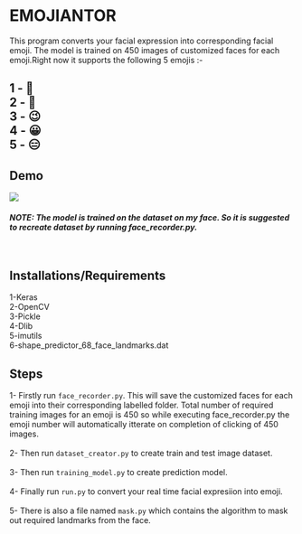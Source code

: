 # EMOJIANTOR 

This program converts your facial expression into corresponding facial emoji. The model is trained on 450 images of customized faces for each emoji.Right now it supports the following 5 emojis :- <br>
<h2>
1 - 🙂 <br>
2 - 🤫 <br>
3 - 😉 <br>
4 - 😀 <br>
5 - 😑 <br></h2>

<h2>Demo</h2>
<img src="https://github.com/pranavmicro7/Emojinator/blob/master/outputs/gif.gif"><br>

<h4><i>NOTE: The model is trained on the dataset on my face. So it is suggested to recreate dataset by running face_recorder.py.</i></h4><br>

<h2> Installations/Requirements</h2>

1-Keras </br>
2-OpenCV </br>
3-Pickle </br>
4-Dlib </br>
5-imutils </br> 
6-shape_predictor_68_face_landmarks.dat

<h2> Steps </h2>

1- Firstly run `face_recorder.py`. This will save the customized faces for each emoji into their corresponding labelled folder. Total number of required training images for an emoji is 450 so while executing face_recorder.py the emoji number will automatically itterate on completion of clicking of 450 images.<br><br>
2- Then run `dataset_creator.py` to create train and test image dataset.<br><br>
3- Then run `training_model.py` to create prediction model.<br><br>
4- Finally run `run.py` to convert your real time facial expresiion into emoji.<br><br>
5- There is also a file named `mask.py` which contains the algorithm to mask out required landmarks from the face.   

